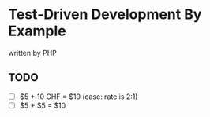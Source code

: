 # Test-Driven Development By Example

written by PHP

## TODO

- [ ] $5 + 10 CHF = $10 (case: rate is 2:1)
- [ ] $5 + $5 = $10
